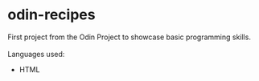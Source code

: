 # odin-recipes
First project from the Odin Project to showcase basic programming skills.<br><br>
Languages used:
<ul>
  <li>HTML</li>
</ul>
